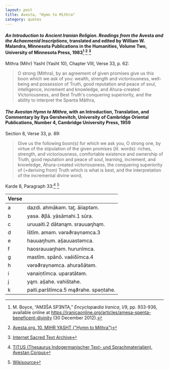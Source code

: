 ```yaml
---
layout: post
title: Avesta, "Hymn to Mithra"
category: quotes
---
```


#### *An Introduction to Ancient Iranian Religion. Readings from the* Avesta *and the Achaemenid Inscriptions*, translated and edited by William W. Malandra, Minnesota Publications in the Humanities, Volume Two, University of Minnesota Press, 1983[^1] [^2] [^3]

Mithra (Mihr) Yasht (Yasht 10), Chapter VIII, Verse 33, p. 62:

> O strong (Mithra), by an agreement of given promises give us this boon which we ask of you: wealth, strength and victoriousness, well-being and possession of Truth, good reputation and peace of soul, intelligence, increment and knowledge, and Ahura-created Victoriousness, and Best Truth's conquering superiority, and the ability to interpret the Spənta Māthra,

#### *The Avestan Hymn to Mithra*, with an Introduction, Translation, and Commentary by Ilya Gershevitch, University of Cambridge Oriental Publications, Number 4, Cambridge University Press, 1959

Section 8, Verse 33, p. 89:

> Give us the following boon(s) for which we ask you, O strong one, by virtue of the stipulation of the given promises (*lit.* words): riches, strength, and victoriousness, comfortable existence and ownership of Truth, good reputation and peace of soul, learning, increment, and knowledge, Ahura-created victoriousness, the conquering superiority of (=deriving from) Truth which is what is best, and the interpretation of the incremental divine word,

[^1]: M. Boyce, “AMƎŠA SPƎNTA,” *Encyclopædia Iranica*, I/9, pp. 933-936, available online at <https://iranicaonline.org/articles/amesa-spenta-beneficent-divinity> (30 December 2012).

[^2]: [Avesta.org. 10. MIHR YASHT ("Hymn to Mithra")](http://www.avesta.org/ka/yt10sbe.htm)

[^3]: [Internet Sacred Text Archive](https://sacred-texts.com/zor/index.htm)

Karde 8, Paragraph 33:[^4] [^5]

| Verse   |                                 |
|----------|--------------------------------------|
| a| dazdi. ahmākəm. tat̰. āiiaptəm.      |
| b| yasə. ϑβā. yāsāmahi.1 sūra.         |
| c| uruuaiti.2 dātanąm. srauuaŋhąm.     |
| d| īštīm. aməm. vərəϑraγnəmca.3        |
| e| hauuaŋhum. aṣ̌auuastəmca.            |
| f| haosrauuaŋhəm. hurunīmca.           |
| g| mastīm. spānō. vaēiδīmca.4          |
| h| vərəϑraγnəmca. ahuraδātəm.          |
| i| vanaiṇtīmca. uparatātəm.            |
| j| yąm. aṣ̌ahe. vahištahe.              |
| k| paiti.parštīmca.5 mąϑrahe. spəṇtahe.|

[^4]: [TITUS (Thesaurus Indogermanischer Text- und Sprachmaterialien), Avestan Corpus](https://titus.fkidg1.uni-frankfurt.de/texte/etcs/iran/airan/avesta/avest.htm?avest083.htm#Avest._Yt_10_33_a)

[^5]: [Wikisource](https://wikisource.org/wiki/Avesta/Ya%C5%A1t)
